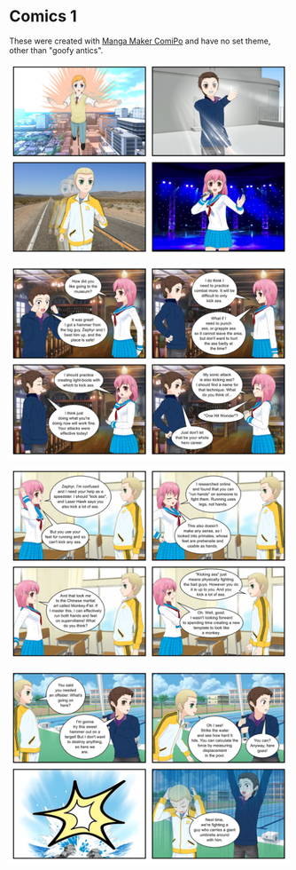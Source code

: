 <!-- TITLE: Comics 1 -->
<!-- SUBTITLE: Random comics -->

# Comics 1
These were created with [Manga Maker ComiPo](https://www.comipo.com/en/) and have no set theme, other than "goofy antics".

![Sycamour 001](/uploads/sycamour-comics/sycamour-001.png "Sycamour 001")

![Sycamour 002](/uploads/sycamour-comics/sycamour-002.png "Sycamour 002")

![Sycamour 003](/uploads/sycamour-comics/sycamour-003.png "Sycamour 003")

![Sycamour 004](/uploads/sycamour-comics/sycamour-004.png "Sycamour 004")